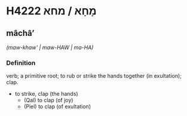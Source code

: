 # H4222 מָחָא / מחא

## mâchâʼ

_(maw-khaw' | maw-HAW | ma-HA)_

### Definition

verb; a primitive root; to rub or strike the hands together (in exultation); clap.

- to strike, clap (the hands)
    - (Qal) to clap (of joy)
    - (Piel) to clap (of exultation)
